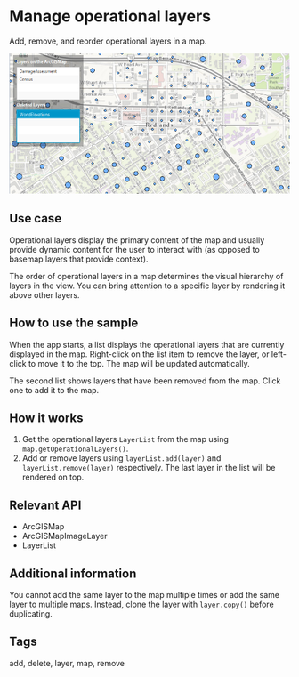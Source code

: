 # Manage operational layers

Add, remove, and reorder operational layers in a map.

![Image of manage operational layers](ManageOperationalLayers.png)

## Use case

Operational layers display the primary content of the map and usually provide dynamic content for the user to interact with (as opposed to basemap layers that provide context).

The order of operational layers in a map determines the visual hierarchy of layers in the view. You can bring attention to a specific layer by rendering it above other layers.

## How to use the sample

When the app starts, a list displays the operational layers that are currently displayed in the map. Right-click on the list item to remove the layer, or left-click to move it to the top. The map will be updated automatically.

The second list shows layers that have been removed from the map. Click one to add it to the map.

## How it works

1. Get the operational layers `LayerList` from the map using `map.getOperationalLayers()`.
2. Add or remove layers using `layerList.add(layer)` and `layerList.remove(layer)` respectively. The last layer in the list will be rendered on top.

## Relevant API

* ArcGISMap
* ArcGISMapImageLayer
* LayerList

## Additional information

You cannot add the same layer to the map multiple times or add the same layer to multiple maps. Instead, clone the layer with `layer.copy()` before duplicating.

## Tags

add, delete, layer, map, remove
